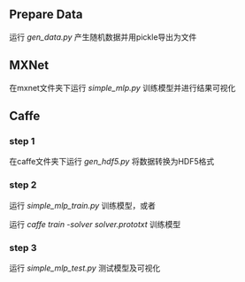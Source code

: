 ## Prepare Data
运行 *gen_data.py* 产生随机数据并用pickle导出为文件

## MXNet
在mxnet文件夹下运行 *simple_mlp.py* 训练模型并进行结果可视化

## Caffe
### step 1
在caffe文件夹下运行 *gen_hdf5.py* 将数据转换为HDF5格式
### step 2
运行 *simple_mlp_train.py* 训练模型，或者

运行 *caffe train -solver solver.prototxt* 训练模型
### step 3
运行 *simple_mlp_test.py* 测试模型及可视化